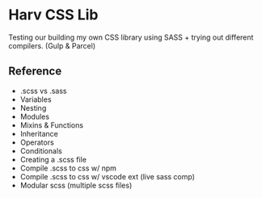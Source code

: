 # Harv CSS Lib

Testing our building my own CSS library using SASS + trying out different compilers. (Gulp & Parcel)

## Reference

- .scss vs .sass
- Variables
- Nesting
- Modules
- Mixins & Functions
- Inheritance
- Operators
- Conditionals
- Creating a .scss file
- Compile .scss to css w/ npm
- Compile .scss to css w/ vscode ext (live sass comp)
- Modular scss (multiple scss files)
